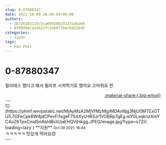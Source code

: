 ```yaml
---
slug: 0-87880347
date: 2021-10-09 16:40:03+09:00
authors:
  - 1b726163115c5ca694580291231eba60
  - 6599dbbcaa26237c2ab0f3becb421b45
categories:
  - Jiwon
tags:
  - Fan Post
---
```


# 0-87880347

<div class="post-container" markdown="1">
<div class="content-container md-sidebar__scrollwrap" markdown="1">

필라테스 했다고 해서 필라프 시켜먹기로 했어요 고마워요 젼

</div>
</div>

<div style="text-align: right;" markdown="1">
<a href="https://weverse.io/fromis9/fanpost/0-87880347" style="text-align: right;">:material-share:{.big-emoji}</a>
</div>
---

<div class="comments-container md-sidebar__scrollwrap" markdown="1">
<div class="comment" markdown="1">
<div class='id-container' markdown="1">
![](https://phinf.wevpstatic.net/MjAyMzA2MjVfMzMg/MDAxNjg3NjU0MTExOTU5.7GFeCpkRW4jdCPevFi1sgeF7S4XyLHRSJr1VOBRp7gEg.mY0LxqknzXmYC4oZ6TpxCmdSnAbldBctUiaEHQVjHkgg.JPEG/image.jpg?type=s72){ loading=lazy }
**<span class="artist">지원</span>** <small>Oct 09 2021, 16:44</small><br>
</div>
<div class='comment-body' markdown="1">
ㅋㅋㅋㅋㅋ 맛있게 먹어요😍
</div>
</div>
</div>
---
